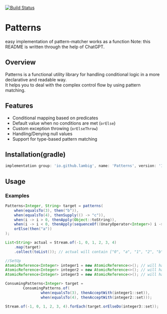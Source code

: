 [![Build Status](https://travis-ci.com/lambig/Patterns.svg?branch=main)](https://travis-ci.com/lambig/Patterns)
# Patterns
easy implementation of pattern-matcher works as a function
Note: this README is written through the help of ChatGPT.  

## Overview
Patterns is a functional utility library for handling conditional logic in a more declarative and readable way.  
It helps you to deal with the complex control flow by using pattern matching.

## Features

- Conditional mapping based on predicates
- Default value when no conditions are met (`orElse`)
- Custom exception throwing (`orElseThrow`)
- Handling/Denying null values
- Support for type-based pattern matching

## Installation(gradle)

```gradle
implementation group: 'io.github.lambig', name: 'Patterns', version: '1.3.0'
```


## Usage

### Examples

```java
Patterns<Integer, String> target = patterns(
    when(equalsTo(3), then("b")),
    when(equalsTo(4), thenSupply(() -> "c")),
    when(i -> i > 0, thenApply(Object::toString)),
    when(i -> i < 0, thenApply(sequenceOf((UnaryOperator<Integer>) i -> i + 1, Number::longValue, Object::toString))),
    orElse(then("a"))
);

List<String> actual = Stream.of(-1, 0, 1, 2, 3, 4)
    .map(target)
    .collect(toList()); // actual will contain ["0", "a", "1", "2", "b", "c"]
```

```java
//SetUp
AtomicReference<Integer> integer1 = new AtomicReference<>(); // will have 3
AtomicReference<Integer> integer2 = new AtomicReference<>(); // will have 4
AtomicReference<Integer> integer3 = new AtomicReference<>(); // will have 2

ConsumingPatterns<Integer> target =
        ConsumingPatterns.of(
                when(equalsTo(3), thenAcceptWith(integer1::set)),
                when(equalsTo(4), thenAcceptWith(integer2::set)));

Stream.of(-1, 0, 1, 2, 3, 4).forEach(target.orElseDo(integer3::set));
```
